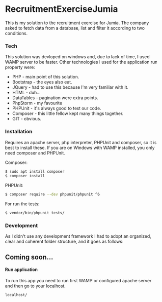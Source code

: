 # RecruitmentExerciseJumia

This is my solution to the recruitment exercise for Jumia.
The company asked to fetch data from a database, list and filter it according to two conditions.

### Tech

This solution was devloped on windows and, due to lack of time, I used WAMP server to be faster. 
Other technologies I used for the application run property were:

* PHP - main point of this solution.
* Bootstrap - the eyes also eat.
* JQuery - had to use this because I'm very familiar with it.
* HTML - duh...
* DataTables - pagination were extra points.
* PhpStorm - my favourite 
* PHPUnit - it's always good to test our code.
* Composer - this little fellow kept many things together.
* GIT - obvious.

### Installation

Requires an apache server, php interpreter, PHPUnit and composer, so it is best to install these. 
If you are on Windows with WAMP installed, you only need composer and PHPUnit.

Composer:
```sh
$ sudo apt install composer
$ composer install
```

PHPUnit:
```sh
$ composer require --dev phpunit/phpunit ^6
```

For run the tests: 

```sh
$ vendor/bin/phpunit tests/
```

### Development

As I didn't use any development framework I had to adopt an organized, clear and coherent folder structure, and it goes as follows:

Coming soon...
---

#### Run application
To run this app you need to run first WAMP or configured apache server and then go to your localhost.

```sh
localhost/
```
